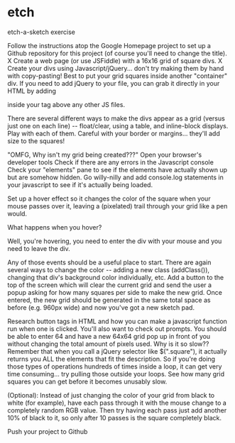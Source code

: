 etch
====

etch-a-sketch exercise

Follow the instructions atop the Google Homepage project to set up a Github repository for this project
(of course you'll need to change the title).
X Create a web page (or use JSFiddle) with a 16x16 grid of square divs.
X Create your divs using Javascript/jQuery... don't try making them by hand with copy-pasting!
Best to put your grid squares inside another "container" div.
If you need to add jQuery to your file, you can grab it directly in your HTML by adding 
<script src="http://ajax.googleapis.com/ajax/libs/jquery/1.11.0/jquery.min.js"></script> 
inside your <head> tag above any other JS files.

There are several different ways to make the divs appear as a grid 
(versus just one on each line) -- float/clear, using a table, and inline-block displays. Play with each of them.
Careful with your border or margins... they'll add size to the squares!

"OMFG, Why isn't my grid being created???"
Open your browser's developer tools
Check if there are any errors in the Javascript console
Check your "elements" pane to see if the elements have actually shown up but are somehow hidden.
Go willy-nilly and add console.log statements in your javascript to see if it's actually being loaded.

Set up a hover effect so it changes the color of the square when your mouse passes over it, 
leaving a (pixelated) trail through your grid like a pen would.

What happens when you hover? 

Well, you're hovering, you need to enter the div with your mouse and you need to leave the div. 

Any of those events should be a useful place to start.
There are again several ways to change the color -- adding a new class 
(addClass()), changing that div's background color individually, etc.
Add a button to the top of the screen which will clear the current grid and send the user a popup 
asking for how many squares per side to make the new grid. 
Once entered, the new grid should be generated in the same total space as before 
(e.g. 960px wide) and now you've got a new sketch pad.

Research button tags in HTML and how you can make a javascript function run when one is clicked.
You'll also want to check out prompts.
You should be able to enter 64 and have a new 64x64 grid pop up in front of you 
without changing the total amount of pixels used.
Why is it so slow?? Remember that when you call a jQuery selector like $(".square"), 
it actually returns you ALL the elements that fit the description. 
So if you're doing those types of operations hundreds of times inside a loop, 
it can get very time consuming... try pulling those outside your loops.
See how many grid squares you can get before it becomes unusably slow.

(Optional): Instead of just changing the color of your grid from black to white 
(for example), have each pass through it with the mouse change to a completely random RGB value. 
Then try having each pass just add another 10% of black to it, 
so only after 10 passes is the square completely black.

Push your project to Github
